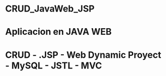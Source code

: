 # CRUD_JavaWeb_JSP
# Aplicacion en JAVA WEB 
# CRUD - .JSP - Web Dynamic Proyect - MySQL - JSTL - MVC
